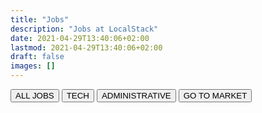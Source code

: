 ```yaml
---
title: "Jobs"
description: "Jobs at LocalStack"
date: 2021-04-29T13:40:06+02:00
lastmod: 2021-04-29T13:40:06+02:00
draft: false
images: []
---
```


<!-- TODO: make functional -->
<div class="blog-tags d-flex flex-wrap gap-3">
    <button onClick="toggleTag('all')" id="allFilterButton" class="btn filterButton btn-primary btn-pill">ALL JOBS</button>
    <button onClick="toggleTag('Engineering')" id="EngineeringFilterButton" class="btn filterButton btn-outline-primary btn-pill">TECH</button>
    <button onClick="toggleTag('BizOps')" id="BizOpsFilterButton" class="btn filterButton btn-outline-primary btn-pill">ADMINISTRATIVE</button>
    <button onClick="toggleTag('Customersuccess')" id="CustomersuccessFilterButton" class="btn filterButton btn-outline-primary btn-pill">GO TO MARKET</button>
</div>
